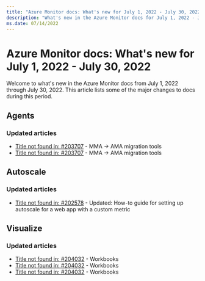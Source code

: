 ```yaml
---
title: "Azure Monitor docs: What's new for July 1, 2022 - July 30, 2022"
description: "What's new in the Azure Monitor docs for July 1, 2022 - July 30, 2022."
ms.date: 07/14/2022
---
```


# Azure Monitor docs: What's new for July 1, 2022 - July 30, 2022

Welcome to what's new in the Azure Monitor docs from July 1, 2022 through July 30, 2022. This article lists some of the major changes to docs during this period.

## Agents

### Updated articles

- [Title not found in: #203707](/azure/azure-monitor/agents/azure-monitor-agent-migration-tools.md) - MMA -> AMA migration tools
- [Title not found in: #203707](/azure/azure-monitor/agents/azure-monitor-agent-migration.md) - MMA -> AMA migration tools

## Autoscale

### Updated articles

- [Title not found in: #202578](/azure/azure-monitor/autoscale/autoscale-custom-metric.md) - Updated: How-to guide for setting up autoscale for a web app with a custom metric

## Visualize

### Updated articles

- [Title not found in: #204032](/azure/azure-monitor/visualize/workbooks-commonly-used-components.md) - Workbooks
- [Title not found in: #204032](/azure/azure-monitor/visualize/workbooks-configurations.md) - Workbooks
- [Title not found in: #204032](/azure/azure-monitor/visualize/workbooks-create-workbook.md) - Workbooks

